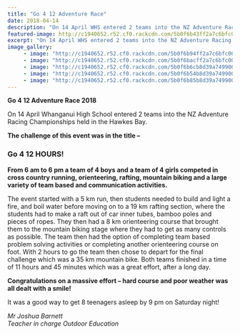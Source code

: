 ```yaml
---
title: "Go 4 12 Adventure Race"
date: 2018-04-14
description: "On 14 April WHS entered 2 teams into the NZ Adventure Racing Champs held in the Hawkes Bay..."
featured-image: http://c1940652.r52.cf0.rackcdn.com/5b0f6b43ff2a7c6bfc0020e5/floatable-raft-with-students.gif
excerpt: "On 14 April WHS entered 2 teams into the NZ Adventure Racing Championships held in the Hawkes Bay."
image_gallery:
     - image: "http://c1940652.r52.cf0.rackcdn.com/5b0f6b94ff2a7c6bfc0020eb/running-mixed.gif"
     - image: "http://c1940652.r52.cf0.rackcdn.com/5b0f6bacff2a7c6bfc0020ed/floatable-raft.gif"
     - image: "http://c1940652.r52.cf0.rackcdn.com/5b0f6b6cb8d39a7499002137/floatable-raft-with-students.gif"
     - image: "http://c1940652.r52.cf0.rackcdn.com/5b0f6b54b8d39a7499002135/biking-mixed.gif"
     - image: "http://c1940652.r52.cf0.rackcdn.com/5b0f6b85b8d39a7499002139/on-sley-girls.gif"
---
```


<p><strong>Go 4 12 Adventure Race 2018&nbsp;</strong></p>
<p>On 14&nbsp;April Whanganui High School entered 2 teams into the NZ Adventure Racing Championships held in the Hawkes Bay.</p>
<p><strong>The challenge of this event was in the title &ndash;</strong></p>
<h3>Go 4 12 HOURS!</h3>
<p><strong>From 6 am to 6 pm a team of 4 boys and a team of 4 girls competed in cross country running, orienteering, rafting, mountain biking and a large variety of team based and communication activities.</strong></p>
<p>The event started with a 5 km run, then students needed to build and light a fire, and boil water before moving on to a 19 km rafting section, where the students had to make a raft out of car inner tubes, bamboo poles and pieces of ropes. They then had a 8 km orienteering course that brought them to the mountain biking stage where they had to get as many controls as possible. The team then had the option of completing team based problem solving activities or completing another orienteering course on foot. With 2 hours to go the team then chose to depart for the final challenge which was a 35 km mountain bike. Both teams finished in a time of 11 hours and 45 minutes which was a great effort, after a long day.</p>
<p><strong>Congratulations on a massive effort &ndash; hard course and poor weather was all dealt with a smile!</strong></p>
<p>It was a good way to get 8 teenagers asleep by 9 pm on Saturday night!</p>
<p><em>Mr Joshua Barnett</em><br /><em>Teacher in charge Outdoor Education</em><br /><strong><em></em></strong></p>

